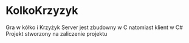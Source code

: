 # KolkoKrzyzyk
Gra w kółko i Krzyżyk
Server jest zbudowny w C natomiast klient w C#
Projekt stworzony na zaliczenie projektu
